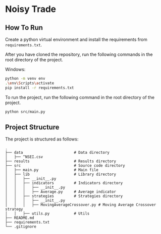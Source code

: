 # Noisy Trade

## How To Run

Create a python virtual environment and install the requirements from `requirements.txt`.

After you have cloned the repository, run the following commands in the root directory of the project.

Windows:

```bash
python -m venv env
.\env\Scripts\activate
pip install -r requirements.txt
```

To run the project, run the following command in the root directory of the project.

```bash
python src/main.py
```

## Project Structure

The project is structured as follows:

```
.
├── data                       # Data directory
│   ├── ^NSEI.csv
├── results                    # Results directory
├── src                        # Source code directory
│   ├── main.py                # Main file
│   ├── lib                    # Library directory
│   │   ├── __init__.py
│   │   ├── indicators         # Indicators directory
│   │   │   ├── __init__.py
│   │   │   ├── Average.py     # Average indicator
│   │   ├── strategies         # Strategies directory
│   │   │   ├── __init__.py
│   │   │   ├── MovingAverageCrossover.py # Moving Average Crossover strategy
│   │   ├── utils.py           # Utils
├── README.md
├── requirements.txt
└── .gitignore
```